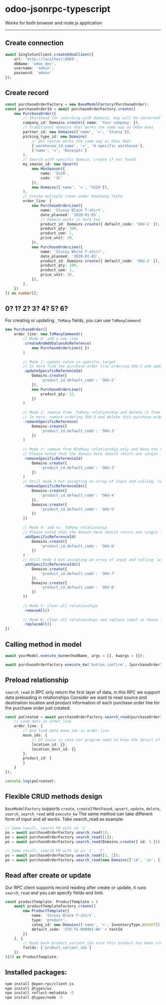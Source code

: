 # odoo-jsonrpc-typescript
Works for both browser and node.js application

---
## Create connection
```ts
await SingletonClient.createOdooClient({
    url: 'http://localhost:8069',
    dbName: 'odoo_dev',
    username: 'admin',
    password: 'admin'
});
```

## Create record
```ts
const purchaseOrderFactory = new BaseModelFactory(PurchaseOrder);
const purchaseOrderId = await purchaseOrderFactory.create([
    new PurchaseOrder({
        // Shorthand for searching with domains, map will be converted as [key, '=', value]
        company_id: Domains.create({ name: 'Your company' }),
        // Traditional domains that works the same way as Odoo does
        partner_id: new Domains(['name', '=', 'Stussy']),
        picking_type_id: new Domains(
            // Dot syntax works the same way as Odoo does 
            ['warehouse_id.name', '=', 'A specific warehouse'],
            ['name', '=', 'Receipts']
        ),
        // Search with specific domain, create if not found
        my_season_id: new Upsert(
            new HbxSeason({
                name: 'SS20',
                code: '1C'
            }),
            new Domains(['name', '=', 'SS20']),
        ),
        // Create multiple items under One2many field 
        order_line: [
            new PurchaseOrderLine({
                name: 'Stussy Black T-shirt',
                date_planned: '2020-01-01',
                // Domain works in here too
                product_id: Domains.create({ default_code: 'SKU-1' }),
                product_qty: 100,
                product_uom: 1,
                price_unit: 20,
            }),
            new PurchaseOrderLine({
                name: 'Stussy White T-shirt',
                date_planned: '2020-01-01',
                product_id: Domains.create({ default_code: 'SKU-2' }),
                product_qty: 100,
                product_uom: 1,
                price_unit: 20,
            }),
        ],
    })
]) as number[];
```

## 0? 1? 2? 3? 4? 5? 6?
For creating or updating `_ToMany` fields, you can use `ToManyCommand`
```ts
new PurchaseOrder({
    order_line: new ToManyCommand()
        // Mode 0: add a new line
        .createAndAddValuesAsReference(
            new PurchaseOrderLine({ })
        )
        
        // Mode 1: update value in specific target
        // In here find the purchase order line ordering SKU-2 and update order quantity to 12 
        .updateSpecificReferenceId(
            Domains.create({
                'product_id.default_code': 'SKU-2' 
            }),
            new PurchaseOrderLine({
                product_qty: 12,
            })
        )
        
        // Mode 2: remove from _ToMany relationship and delete it from DB too
        // In here, remove ordering SKU-3 and delete this purchase.order.line from DB afterwards
        .removeSpecificReference(
            Domains.create({
                'product_id.default_code': 'SKU-3'
            })
        )
        
        // Mode 3: remove from NToMany relationship only and keep the record in DB
        // Please noted that the domain here should return one single id, if an array of ids returned it will not work
        .removeSpecificReferenceId(
            Domains.create({
                'product_id.default_code': 'SKU-3'
            })
        )
        // Still mode 3 but accepting an array of input and calling `removeSpecificReferenceId` with loop
        .removeSpecificReferenceIds([
            Domains.create({
                'product_id.default_code': 'SKU-4'
            }),
            Domains.create({
                'product_id.default_code': 'SKU-5'
            })
        ])
        
        // Mode 4: add to _ToMany relationship
        // Please noted that the domain here should return one single id, if an array of ids returned it will not work
        .addSpecificReferenceId(
            Domains.create({
                'product_id.default_code': 'SKU-6'
            })
        )
        // Still mode 4 but accepting an array of input and calling `addSpecificReferenceId` with loop
        .addSpecificReferenceIds([
            Domains.create({
                'product_id.default_code': 'SKU-7'
            }),
            Domains.create({
                'product_id.default_code': 'SKU-8'
            })
        ])
        
        // Mode 5: clear all relationships
        .removeAll()
        
        // Mode 6: Clear all relationships and replace input as those in relationship 
        .replaceAll()
})
```


## Calling method in model
```ts
await yourModel.execute_kw(methodName, args = [], kwargs = {});

await purchaseOrderFactory.execute_kw('button_confirm', [purchaseOrderId]);
```

## Preload relationship
`search_read` in RPC only return the first layer of data, in this RPC we support data preloading in relationships
Consider we want to read source and destination location and product information of each purchase order line for the purchase order just created:
```ts
const poCreated = await purchaseOrderFactory.search_read(purchaseOrderId, null, {
    // Load data in order_line 
    order_line: {
        // And load data move_ids in order_line
        move_ids: {
            // Of couse in case our program need to know the detail of location_id and location_dest_id, just specify it 
            location_id: {},
            location_dest_id: {}
        },
        product_id: {
        }
    }
});

console.log(poCreated);
```

## Flexible CRUD methods design
`BaseModelFactory` supports `create`, `createIfNotFound`, `upsert`, `update`, `delete`, `search`, `search_read` and `execute_kw`
The same method can take different form of input and all works. Take search_read as example:
```ts
// Same result, search PO with id '1'
po = await purchaseOrderFactory.search_read(1);
po = await purchaseOrderFactory.search_read([1]);
po = await purchaseOrderFactory.search_read(Domains.create({ id: 1 }));

// Same result, search PO with id in '1', '2' 
po = await purchaseOrderFactory.search_read([1, 2]);
po = await purchaseOrderFactory.search_read(new Domains(['id', 'in', [1, 2]]));
```

## Read after create or update
Our RPC client supports record reading after create or update, it runs `search_read` and you can specify fields and limit.
```ts
const productTemplate: ProductTemplate = (
    await productTemplateFactory.create([
        new ProductTemplate({
            name: 'Stussy Black T-shirt',
            type: 'product',
            categ_id: new Domains(['name', '=', InventoryType.BOUGHT]),
            default_code: 'STU-TS-000001-BK' + testId
        })
    ], {
        // Read back product_variant_ids once this product has been created
        fields: ['product_variant_ids']
    })
)[0] as ProductTemplate;
```

## Installed packages:
```bash
npm install @open-rpc/client-js
npm install @types/ws
npm install reflect-metadata -D
npm install @types/node -D
```
